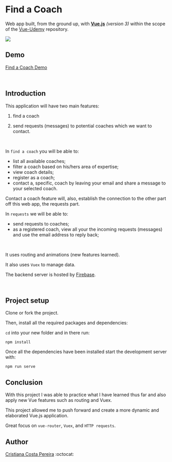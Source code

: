 # Find a Coach

Web app built, from the ground up, with <ins>**Vue.js**</ins> *(version 3)* within the scope of the [Vue-Udemy](https://github.com/CristianaCostaPereira/Vue-Udemy) repository.


<img src="https://pixabay.com/get/g991c7aa64c080747e48579c25d38fdeaa3bce5270c4783c9357822ecbacdfd432c9b377eb2326c895cae8da1d30755d028f9e8edf0159ce147678963e21a5a1e0bc278b6ceda1843eece1509beb58853_640.jpg">

<br>

## Demo
[Find a Coach Demo](https://find-a-coach-app-udemy.netlify.app/coaches)

<br>

## Introduction
This application will have two main features:

  1. find a coach

  2. send requests (messages) to potential coaches which we want to contact.

<br>

In `find a coach` you will be able to:
  * list all available coaches;
  * filter a coach based on his/hers area of expertise;
  * view coach details;
  * register as a coach;
  * contact a, specific, coach by leaving your email and share a message to your selected coach.

Contact a coach feature will, also, establish the connection to the other part off this web app, the requests part.

In `requests` we will be able to:
  * send requests to coaches;
  * as a registered coach, view all your the incoming requests (messages) and use the email address to reply back;

<br>

It uses routing and animations (new features learned).

It also uses `Vuex` to manage data.

The backend server is hosted by [Firebase](https://firebase.google.com/).

<br>

## Project setup
Clone or fork the project.

Then, install all the required packages and dependencies:

`cd` into your new folder and in there run:
```
npm install
```

Once all the dependencies have been installed start the development server with:

```
npm run serve
```

## Conclusion
With this project I was able to practice what I have learned thus far and also apply new Vue features such as routing and Vuex.

This project allowed me to push forward and create a more dynamic and elaborated Vue.js application.

Great focus on `vue-router`, `Vuex`, and `HTTP requests`.

## Author
[Cristiana Costa Pereira](https://github.com/CristianaCostaPereira) :octocat: